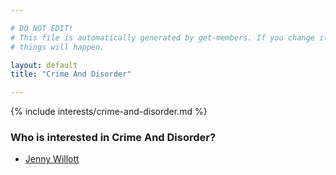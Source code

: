 ```yaml
---

# DO NOT EDIT!
# This file is automatically generated by get-members. If you change it, bad
# things will happen.

layout: default
title: "Crime And Disorder"

---
```


{% include interests/crime-and-disorder.md %}

### Who is interested in Crime And Disorder?


* [Jenny Willott](../members/jenny-willott.html)
